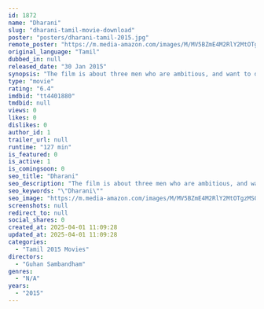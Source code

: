 ```yaml
---
id: 1872
name: "Dharani"
slug: "dharani-tamil-movie-download"
poster: "posters/dharani-tamil-2015.jpg"
remote_poster: "https://m.media-amazon.com/images/M/MV5BZmE4M2RlY2MtOTgzMS00OTE2LTk0MzEtMjgxNDcxNTA3YTRmXkEyXkFqcGdeQXVyNjc4NTQxNjg@._V1_SX300.jpg"
original_language: "Tamil"
dubbed_in: null
released_date: "30 Jan 2015"
synopsis: "The film is about three men who are ambitious, and want to do well in life."
type: "movie"
rating: "6.4"
imdbid: "tt4401880"
tmdbid: null
views: 0
likes: 0
dislikes: 0
author_id: 1
trailer_url: null
runtime: "127 min"
is_featured: 0
is_active: 1
is_comingsoon: 0
seo_title: "Dharani"
seo_description: "The film is about three men who are ambitious, and want to do well in life."
seo_keywords: "\"Dharani\""
seo_image: "https://m.media-amazon.com/images/M/MV5BZmE4M2RlY2MtOTgzMS00OTE2LTk0MzEtMjgxNDcxNTA3YTRmXkEyXkFqcGdeQXVyNjc4NTQxNjg@._V1_SX300.jpg"
screenshots: null
redirect_to: null
social_shares: 0
created_at: 2025-04-01 11:09:28
updated_at: 2025-04-01 11:09:28
categories:
  - "Tamil 2015 Movies"
directors:
  - "Guhan Sambandham"
genres:
  - "N/A"
years:
  - "2015"
---
```

